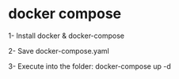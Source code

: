 # docker compose 
1- Install docker & docker-compose

2- Save docker-compose.yaml

3- Execute into the folder: docker-compose up -d
